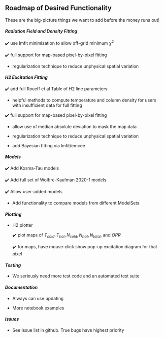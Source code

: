 ## Roadmap of Desired Functionality

These are the big-picture things we want to add before the money runs out!


#### _Radiation Field and Density Fitting_

:heavy_check_mark: use lmfit minimization to allow off-grid minimum $\chi^2$

:heavy_check_mark: full support for map-based pixel-by-pixel fitting

- regularization technique to reduce unphysical spatial variation

#### _H2 Excitation Fitting_

:heavy_check_mark: add full Roueff et al Table of H2 line parameters

- helpful methods to compute temperature and column density for users with insufficient data for full fitting

:heavy_check_mark: full support for map-based pixel-by-pixel fitting

- allow use of median absolute deviation to mask the map data

- regularization technique to reduce unphysical spatial variation

- add Bayesian fitting via lmfit/emcee

#### _Models_

 :heavy_check_mark: Add Kosma-Tau models

 :heavy_check_mark: Add full set of Wolfire-Kaufman 2020-1 models

 :heavy_check_mark: Allow user-added models

 - Add functionality to compare models from different ModelSets

#### _Plotting_

- H2 plotter

  :heavy_check_mark: plot maps of $T_{cold}, T_{hot}, N_{cold}, N_{hot}, N_{total}$, and $OPR$

  :heavy_check_mark: for maps, have mouse-click show pop-up excitation diagram for that pixel

#### _Testing_

- We seriously need more test code and an automated test suite

#### _Documentation_

- Always can use updating

- More notebook examples

#### _Issues_

- See Issue list in github.  True bugs have highest priority
